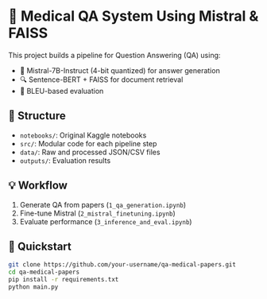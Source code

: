 # 🧠 Medical QA System Using Mistral & FAISS

This project builds a pipeline for Question Answering (QA) using:

- 🧾 Mistral-7B-Instruct (4-bit quantized) for answer generation
- 🔍 Sentence-BERT + FAISS for document retrieval
- 🧪 BLEU-based evaluation

## 📁 Structure

- `notebooks/`: Original Kaggle notebooks
- `src/`: Modular code for each pipeline step
- `data/`: Raw and processed JSON/CSV files
- `outputs/`: Evaluation results

## 💡 Workflow

1. Generate QA from papers (`1_qa_generation.ipynb`)
2. Fine-tune Mistral (`2_mistral_finetuning.ipynb`)
3. Evaluate performance (`3_inference_and_eval.ipynb`)

## 🚀 Quickstart

```bash
git clone https://github.com/your-username/qa-medical-papers.git
cd qa-medical-papers
pip install -r requirements.txt
python main.py
